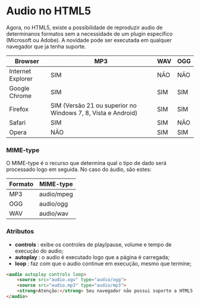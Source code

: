 # Audio no HTML5

Agora, no HTML5, existe a possibilidade de reproduzir audio de determinanos formatos sem a necessidade de um plugin específico (Microsoft ou Adobe). A novidade pode ser executada em qualquer navegador que ja tenha suporte.

Browser | MP3 | WAV | OGG
------- | --- | --- | ----
Internet Explorer | SIM | NÃO | NÃO
Google Chrome | SIM | SIM | SIM
Firefox | SIM (Versão 21 ou superior no Windows 7, 8, Vista e Android) | SIM | SIM
Safari | SIM | SIM | NÃO
Opera | NÃO | SIM | SIM

### MIME-type

O MIME-type é o recurso que determina qual o tipo de dado será processado logo em seguida. No caso do áudio, são estes:

Formato | MIME-type
------- | ---
MP3 | audio/mpeg
OGG | audio/ogg
WAV | audio/wav

### Atributos

* **controls** : exibe os controles de play/pause, volume e tempo de execução do audio;
* **autoplay** : o audio é executado logo que a página é carregada;
* **loop** : faz com que o audio continue em execução, mesmo que termine;

```html
<audio autoplay controls loop>
	<source src="audio.ogv" type="audio/ogg">
	<source src="audio.mp3" type="audio/mp3">
	<strong>Atenção:</strong> Seu navegador não possui suporte a HTML5
</audio>
```
